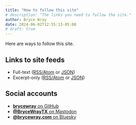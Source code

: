 ```yaml
---
title: "How to follow this site"
# description: "The links you need to follow the site."
author: Bryce Wray
date: 2024-06-02T12:55:13-05:00
# draft: true
---
```


Here are ways to follow this site.

## Links to site feeds

- Full-text ([RSS/Atom](/index.xml) or [JSON](/index.json))
- Excerpt-only ([RSS/Atom](/index-excerpts.xml) or [JSON](/index-excerpts.json))

## Social accounts

- <a rel="me noopener" title="GitHub" href="https://github.com/brycewray/"><strong>brycewray</strong> on GitHub</a>
- <a rel="me noopener" title="Mastodon" href="https://fosstodon.org/@BryceWrayTX"><strong>@BryceWrayTX</strong> on Mastodon</a>
- <a rel="me noopener" title="Bluesky" href="https://bsky.app/profile/brycewray.com"><strong>@brycewray.com</strong> on Bluesky</a>
<!-- - <a rel="me noopener" title="Threads" href="https://www.threads.net/@brycewraytx"><strong>@brycewraytx</strong> on Threads</a> -->


